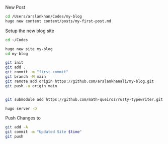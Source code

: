 
New Post
```sh
cd /Users/arslankhan/Codes/my-blog
hugo new content content/posts/my-first-post.md
```

Setup the new blog site
``` sh
cd ~/Codes

hugo new site my-blog
cd my-blog

git init
git add .
git commit -m "first commit"
git branch -M main
git remote add origin https://github.com/arslankhanali/my-blog.git
git push -u origin main


git submodule add https://github.com/math-queiroz/rusty-typewriter.git themes/rusty-typewriter

hugo server -D
```


Push Changes to 
```sh
git add -A
git commit -m "Updated Site $time"
git push
```